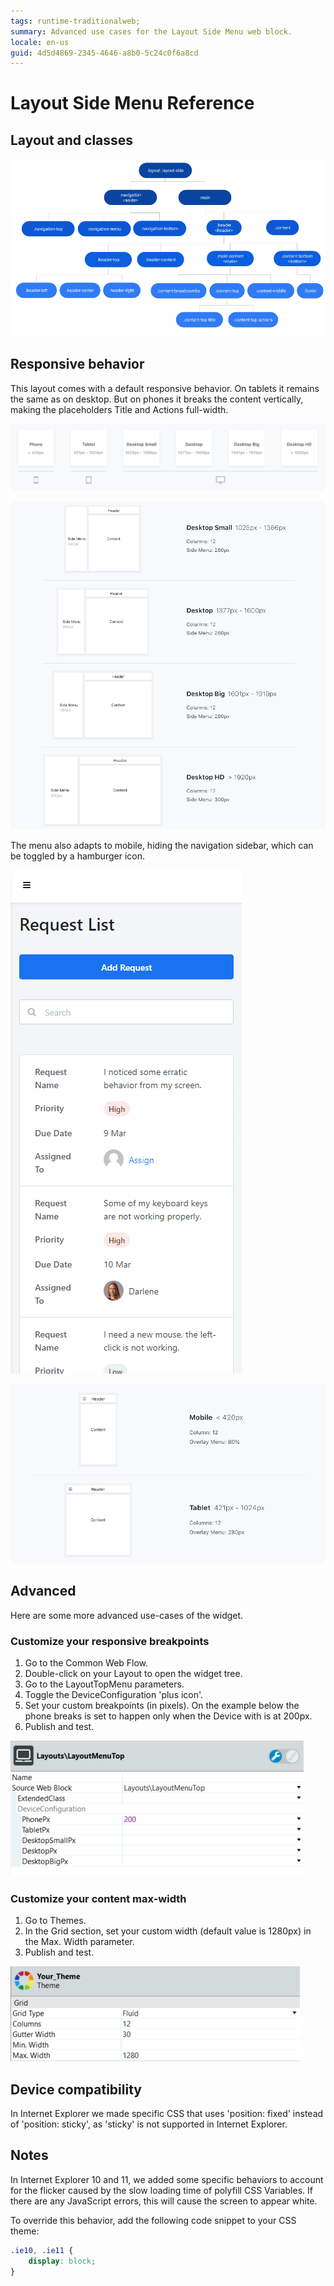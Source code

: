 ```yaml
---
tags: runtime-traditionalweb;
summary: Advanced use cases for the Layout Side Menu web block.
locale: en-us
guid: 4d5d4869-2345-4646-a8b0-5c24c0f6a8cd
---
```


# Layout Side Menu Reference

## Layout and classes

![](<images/layout-sm-1-diag.png?width=600>)

## Responsive behavior

This layout comes with a default responsive behavior. On tablets it remains the same as on desktop. But on phones it breaks the content vertically, making the placeholders Title and Actions full-width.

![](<images/layout-sm-3-ss.png>)

![](<images/layout-sm-7-ss.png>)

The menu also adapts to mobile, hiding the navigation sidebar, which can be toggled by a hamburger icon.

![](<images/layout-sm-4-ss.gif>)

![](<images/layout-sm-8-ss.png>)

## Advanced

Here are some more advanced use-cases of the widget.

### Customize your responsive breakpoints

1. Go to the Common Web Flow.
1. Double-click on your Layout to open the widget tree.
1. Go to the LayoutTopMenu parameters.
1. Toggle the DeviceConfiguration 'plus icon'.
1. Set your custom breakpoints (in pixels). On the example below the phone breaks is set to happen only when the Device with is at 200px.
1. Publish and test.

![](<images/layout-sm-5-ss.png?width=600>)

### Customize your content max-width

1. Go to Themes.
1. In the Grid section, set your custom width (default value is 1280px) in the Max. Width parameter.
1. Publish and test.

![](<images/layout-sm-6-ss.png?width=600>)

## Device compatibility

In Internet Explorer we made specific CSS that uses 'position: fixed' instead of 'position: sticky', as 'sticky' is not supported in Internet Explorer.

## Notes

In Internet Explorer 10 and 11, we added some specific behaviors to account for the flicker caused by the slow loading time of polyfill CSS Variables. If there are any JavaScript errors, this will cause the screen to appear white.

To override this behavior, add the following code snippet to your CSS theme:

```css
.ie10, .ie11 {
    display: block;
}
```
